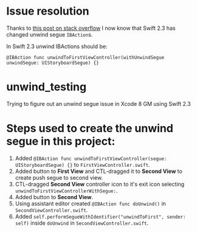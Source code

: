 # Issue resolution
Thanks to [this post on stack overflow](http://stackoverflow.com/a/38944645/1620661) I now know that Swift 2.3 has changed unwind segue `IBAction`s.

In Swift 2.3 unwind IBActions should be:

`@IBAction func unwindToFirstViewController(withUnwindSegue unwindSegue: UIStoryboardSegue) {}`

# unwind_testing
Trying to figure out an unwind segue issue in Xcode 8 GM using Swift 2.3

# Steps used to create the unwind segue in this project:

1. Added `@IBAction func unwindToFirstViewController(segue: UIStoryboardSegue) {}` to `FirstViewController.swift`.
2. Added button to **First View** and CTL-dragged it to **Second View** to create push segue to second view.
3. CTL-dragged **Second View** controller icon to it's exit icon selecting `unwindToFirstViewControllerWithSegue:`.
4. Added button to **Second View**.
5. Using assistant editor created `@IBAction func doUnwind()` in `SecondViewController.swift`.
6. Added `self.performSegueWithIdentifier("unwindToFirst", sender: self)` inside `doUnwind` in `SecondViewController.swift`.
